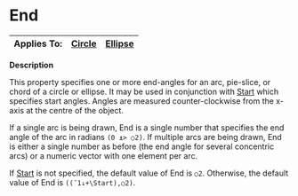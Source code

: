 




<h1 class="heading"><span class="name">End</span></h1>

| Applies To: | [Circle](../a-z/circle.md) | [Ellipse](../a-z/ellipse.md) |
| --- | --- | ---  |


**Description**


This property specifies one or more end-angles for an arc, pie-slice, or chord of a circle or ellipse. It may be used in conjunction with [Start](../a-z/start.md) which specifies start angles. Angles are measured counter-clockwise from the x-axis at the centre of the object.


If a single arc is being drawn, End is a single number that specifies the end angle of the arc in radians `(0 ⍎> ○2)`. If multiple arcs are being drawn, End is either a single number as before (the end angle for several concentric arcs) or a numeric vector with one element per arc.


If [Start](../a-z/start.md) is not specified, the default value of End is `○2`. Otherwise, the default value of End is `((¯1↓+\Start),○2)`.



